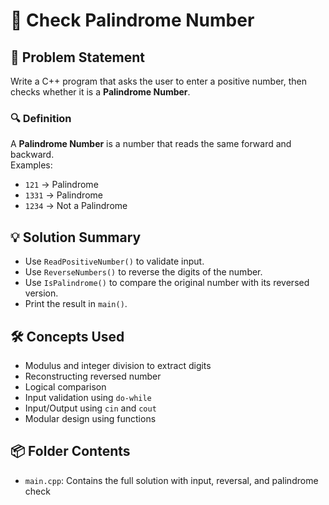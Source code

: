 # 🔁 Check Palindrome Number

## 🧩 Problem Statement
Write a C++ program that asks the user to enter a positive number, then checks whether it is a **Palindrome Number**.

### 🔍 Definition
A **Palindrome Number** is a number that reads the same forward and backward.  
Examples:
- `121` → Palindrome  
- `1331` → Palindrome  
- `1234` → Not a Palindrome

## 💡 Solution Summary
- Use `ReadPositiveNumber()` to validate input.
- Use `ReverseNumbers()` to reverse the digits of the number.
- Use `IsPalindrome()` to compare the original number with its reversed version.
- Print the result in `main()`.

## 🛠️ Concepts Used
- Modulus and integer division to extract digits
- Reconstructing reversed number
- Logical comparison
- Input validation using `do-while`
- Input/Output using `cin` and `cout`
- Modular design using functions

## 📦 Folder Contents
- `main.cpp`: Contains the full solution with input, reversal, and palindrome check
